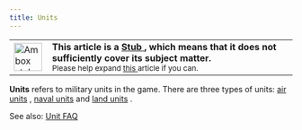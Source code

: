 ```yaml
---
title: Units
---
```

 <table class="metadata plainlinks ambox ambox-notice" style=""><tbody><tr><td class="mbox-image"><div style="width: 52px;"><a class="image" href="/wiki/File:Ambox_stub.png"><img alt="Ambox stub.png" data-file-height="150" data-file-width="150" data-url="https://central.paradoxwikis.com/images/thumb/c/c0/Ambox_stub.png/50px-Ambox_stub.png" decoding="async" height="50" loading="lazy" src="https://central.paradoxwikis.com/images/thumb/c/c0/Ambox_stub.png/50px-Ambox_stub.png" srcset="https://central.paradoxwikis.com/images/thumb/c/c0/Ambox_stub.png/75px-Ambox_stub.png 1.5x, https://central.paradoxwikis.com/images/thumb/c/c0/Ambox_stub.png/100px-Ambox_stub.png 2x" width="50"></a></div></td><td class="mbox-text" style=""><b>This article is a <a href="/wiki/Template:Stub" title="Template:Stub">Stub </a>, which means that it does not sufficiently cover its subject matter.</b><br><small>Please help expand <a class="external text" href="https://hoi2.paradoxwikis.com/index.php?title=Units&amp;action=edit" rel="nofollow">this </a>article if you can.</small></td></tr></tbody></table>

  
**Units** refers to military units in the game. There are three types of units: [air units](/wiki/Air_units "Air units") , [naval units](/wiki/Naval_units "Naval units") and [land units](/wiki/Land_units "Land units") .

See also: [Unit FAQ](/wiki/Unit_FAQ "Unit FAQ")